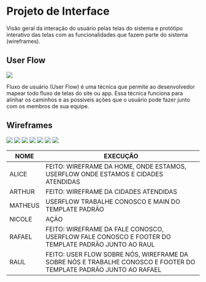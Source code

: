 
# Projeto de Interface

Visão geral da interação do usuário pelas telas do sistema e protótipo interativo das telas com as funcionalidades que fazem parte do sistema (wireframes).

## User Flow

<img src="img/User Flow - Zucco.png">


Fluxo de usuário (User Flow) é uma técnica que permite ao desenvolvedor mapear todo fluxo de telas do site ou app. Essa técnica funciona para alinhar os caminhos e as possíveis ações que o usuário pode fazer junto com os membros de sua equipe.




## Wireframes

<img src="img/ZUCCO-1.png">
<img src="img/ZUCCO-2.png">
<img src="img/ZUCCO-3.png">
<img src="img/ZUCCO-4.png">
<img src="img/ZUCCO-5.png">
<img src="img/ZUCCO-6.png">
<img src="img/ZUCCO-7.png">

|NOME    | EXECUÇÃO |
|-------|-------------------------|
|ALICE|  FEITO: WIREFRAME DA HOME, ONDE ESTAMOS, USERFLOW ONDE ESTAMOS E CIDADES ATENDIDAS |
|ARTHUR|FEITO: WIREFRAME DA CIDADES ATENDIDAS |
|MATHEUS|USERFLOW TRABALHE CONOSCO E MAIN DO TEMPLATE PADRÃO|
|NICOLE|AÇÃO  |
|RAFAEL| FEITO: WIREFRAME DA FALE CONOSCO, USERFLOW FALE CONOSCO E FOOTER DO TEMPLATE PADRÃO JUNTO AO RAUL |
|RAUL| FEITO: USER FLOW SOBRE NÓS, WIREFRAME DA SOBRE NÓS E TRABALHE CONOSCO E FOOTER DO TEMPLATE PADRÃO JUNTO AO RAFAEL |


